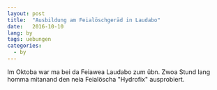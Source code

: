 ```yaml
---
layout: post
title:  "Ausbildung am Feialöschgeräd in Laudabo"
date:   2016-10-10
lang: by
tags: uebungen
categories:
  - by
---
```


Im Oktoba war ma bei da Feiawea Laudabo zum übn. Zwoa Stund lang homma mitanand den neia Feialöscha "Hydrofix" ausprobiert.

